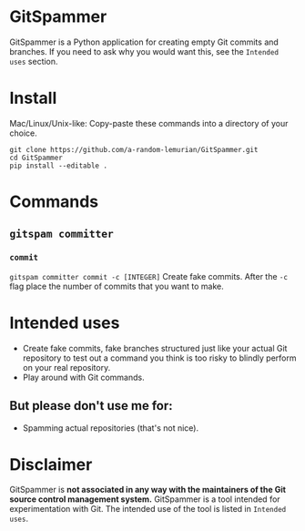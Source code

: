 # GitSpammer
GitSpammer is a Python application for creating empty Git commits and branches. If you need to ask why you would want this, see the `Intended uses` section.

# Install
Mac/Linux/Unix-like: Copy-paste these commands into a directory of your choice.
```
git clone https://github.com/a-random-lemurian/GitSpammer.git
cd GitSpammer
pip install --editable .
```

# Commands
## `gitspam committer`
### `commit`
`gitspam committer commit -c [INTEGER]`
Create fake commits. After the `-c` flag place the number of commits that you want to make.
# Intended uses
- Create fake commits, fake branches structured just like your actual Git repository to test out a command you think is too risky to blindly perform on your real repository.
- Play around with Git commands.
## But please don't use me for:
- Spamming actual repositories (that's not nice).

# Disclaimer
GitSpammer is **not associated in any way with the maintainers of the Git source control management system.** GitSpammer is a tool intended for experimentation with Git. The intended use of the tool is listed in `Intended uses`.